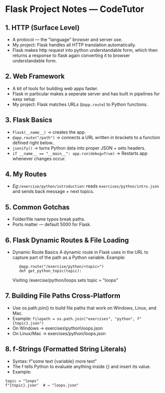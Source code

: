 # Flask Project Notes — CodeTutor

## 1. HTTP (Surface Level)
- A protocol — the "language" browser and server use.
- My project: Flask handles all HTTP translation automatically.
- Flask makes http request into python understandable form, which then returns a response to flask again converting it to browser understandable form.

## 2. Web Framework
- A kit of tools for building web apps faster.
- Flask in particular makes a seperate server and has built in pipelines for easy setup
- My project: Flask matches URLs (`@app.route`) to Python functions.

## 3. Flask Basics
- `Flask(__name__)` → creates the app.
- `@app.route("/path")` → connects a URL written in brackets to a function defined right below..
- `jsonify()` → turns Python data into proper JSON + sets headers.
- `if __name__ == "__main__": app.run(debug=True)` → Restarts app whenever changes occur.

## 4. My Routes
- *Eg:*`/exercise/python/introduction`: reads `exercises/python/intro.json` and sends back message + next topics.

## 5. Common Gotchas
- Folder/file name typos break paths.
- Ports matter — default 5000 for Flask.

## 6. Flask Dynamic Routes & File Loading
- Dynamic Route Basics
    A dynamic route in Flask uses <variable> in the URL to capture part of the path as a Python variable.
    Example:
    ```
       @app.route("/exercise/python/<topic>") 
       def get_python_topic(topic):
    ```
    Visiting /exercise/python/loops sets topic = "loops"

## 7. Building File Paths Cross‑Platform
- Use os.path.join() to build file paths that work on Windows, Linux, and Mac.
- Example: 
  ``filepath = os.path.join("exercises", "python", f"{topic}.json")``
- On Windows → exercises\python\loops.json
- On Linux/Mac → exercises/python/loops.json

## 8. f‑Strings (Formatted String Literals)
- Syntax: f"some text {variable} more text"
- The f tells Python to evaluate anything inside {} and insert its value.
- Example:
```
topic = "loops"
f"{topic}.json"  # → "loops.json"
```
